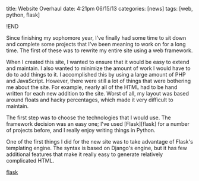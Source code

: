 title: Website Overhaul
date: 4:21pm 06/15/13
categories: [news]
tags: [web, python, flask]

!END

Since finishing my sophomore year, I've finally had some time to sit down and
complete some projects that I've been meaning to work on for a long time. The
first of these was to rewrite my entire site using a web framework.

When I created this site, I wanted to ensure that it would be easy to extend
and maintain. I also wanted to minimize the amount of work I would have to do
to add things to it. I accomplished this by using a large amount of PHP and
JavaScript. However, there were still a lot of things that were bothering me
about the site. For example, nearly all of the HTML had to be hand written for
each new addition to the site. Worst of all, my layout was based around floats
and hacky percentages, which made it very difficult to maintain.

The first step was to choose the technologies that I would use. The framework
decision was an easy one; I've used [Flask][flask] for a number of projects
before, and I really enjoy writing things in Python.

One of the first things I did for the new site was to take advantage of Flask's
templating engine. The syntax is based on Django's engine, but it has few
additional features that make it really easy to generate relatively complicated
HTML.

[flask](flask.pocoo.org)
